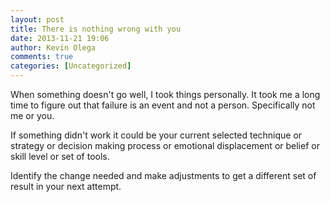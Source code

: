 ```yaml
---
layout: post
title: There is nothing wrong with you
date: 2013-11-21 19:06
author: Kevin Olega
comments: true
categories: [Uncategorized]
---
```

When something doesn't go well, I took things personally. It took me a long time to figure out that failure is an event and not a person. Specifically not me or you. 

If something didn't work it could be your current selected technique or strategy or decision making process or emotional displacement or belief or skill level or set of tools. 

Identify the change needed and make adjustments to get a different set of result in your next attempt.
